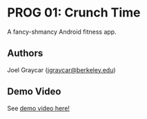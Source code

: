 # PROG 01: Crunch Time

A fancy-shmancy Android fitness app.

## Authors

Joel Graycar ([jgraycar@berkeley.edu](mailto:jgraycar@berkeley.edu))

## Demo Video

See [demo video here!](https://www.youtube.com/watch?v=ujodFcBntHg)

